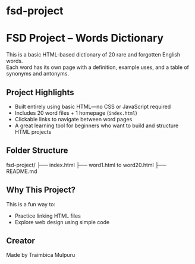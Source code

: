 # fsd-project
# FSD Project – Words Dictionary

This is a basic HTML-based dictionary of 20 rare and forgotten English words.  
Each word has its own page with a definition, example uses, and a table of synonyms and antonyms.

##  Project Highlights

- Built entirely using basic HTML—no CSS or JavaScript required  
-  Includes 20 word files + 1 homepage (`index.html`)  
-  Clickable links to navigate between word pages  
-  A great learning tool for beginners who want to build and structure HTML projects

##  Folder Structure
fsd-project/ ├── index.html ├── word1.html to word20.html ├── README.md

##  Why This Project?

This is a fun way to:
- Practice linking HTML files
- Explore web design using simple code

##  Creator

Made by Traimbica Mulpuru


